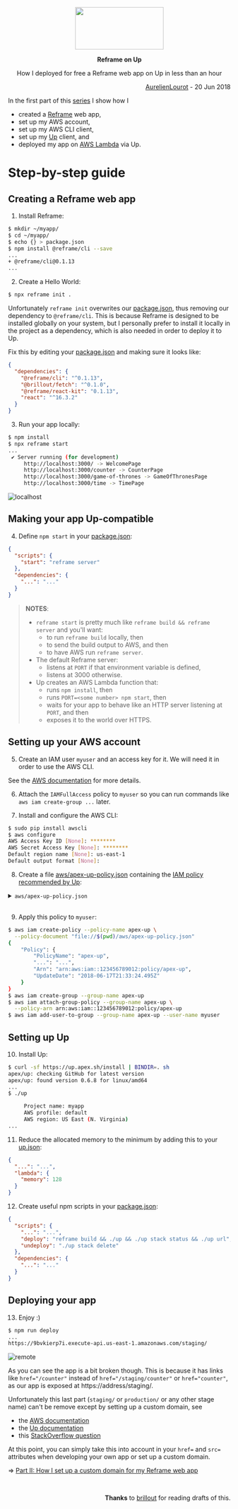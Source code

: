 <p align="center">
  <a href="https://github.com/AurelienLourot/reframe-on-up">
    <img src="https://rawgit.com/AurelienLourot/reframe-on-up/master/readme_assets/reframe-on-up.jpg"
         width="200" height="96">
  </a>
</p>
<p align="center">
  <b>Reframe on Up</b>
</p>
<p align="center">
  How I deployed for free a Reframe web app on Up in less than an hour
</p>
<p align="right">
  <a href="https://github.com/AurelienLourot">AurelienLourot</a> - 20 Jun 2018
</p>

In the first part of this [series](../readme.md) I show how I

* created a [Reframe](https://github.com/reframejs/reframe) web app,
* set up my AWS account,
* set up my AWS CLI client,
* set up my [Up](https://up.docs.apex.sh/) client, and
* deployed my app on [AWS Lambda](https://docs.aws.amazon.com/lambda/latest/dg/welcome.html) via
  Up.

# Step-by-step guide

## Creating a Reframe web app

1. Install Reframe:

```bash
$ mkdir ~/myapp/
$ cd ~/myapp/
$ echo {} > package.json
$ npm install @reframe/cli --save
...
+ @reframe/cli@0.1.13
...
```

2. Create a Hello World:

```bash
$ npx reframe init .
```

Unfortunately `reframe init` overwrites our [package.json](package.json), thus removing our
dependency to `@reframe/cli`. This is because Reframe is designed to be installed globally on your
system, but I personally prefer to install it locally in the project as a dependency, which is also
needed in order to deploy it to Up.

Fix this by editing your [package.json](package.json) and making sure it looks like:

```json
{
  "dependencies": {
    "@reframe/cli": "^0.1.13",
    "@brillout/fetch": "^0.1.0",
    "@reframe/react-kit": "0.1.13",
    "react": "^16.3.2"
  }
}
```

3. Run your app locally:

```bash
$ npm install
$ npx reframe start
...
 ✔ Server running (for development)
     http://localhost:3000/ -> WelcomePage
     http://localhost:3000/counter -> CounterPage
     http://localhost:3000/game-of-thrones -> GameOfThronesPage
     http://localhost:3000/time -> TimePage
```

![localhost](readme_assets/localhost.png)

## Making your app Up-compatible

4. Define `npm start` in your [package.json](package.json):

```json
{
  "scripts": {
    "start": "reframe server"
  },
  "dependencies": {
    "...": "..."
  }
}
```

> **NOTES**:
>
> * `reframe start` is pretty much like `reframe build && reframe server` and you'll want:
>   * to run `reframe build` locally, then
>   * to send the build output to AWS, and then
>   * to have AWS run `reframe server`.
> * The default Reframe server:
>   * listens at `PORT` if that environment variable is defined,
>   * listens at 3000 otherwise.
> * Up creates an AWS Lambda function that:
>   * runs `npm install`, then
>   * runs `PORT=<some number> npm start`, then
>   * waits for your app to behave like an HTTP server listening at `PORT`, and then
>   * exposes it to the world over HTTPS.

## Setting up your AWS account

5. Create an IAM user `myuser` and an access key for it. We will need it in order to use the AWS
   CLI.

See the
[AWS documentation](https://docs.aws.amazon.com/cli/latest/userguide/cli-chap-getting-started.html)
for more details.

6. Attach the `IAMFullAccess` policy to `myuser` so you can run commands like
   `aws iam create-group ...` later.

7. Install and configure the AWS CLI:

```bash
$ sudo pip install awscli
$ aws configure
AWS Access Key ID [None]: ********
AWS Secret Access Key [None]: ********
Default region name [None]: us-east-1
Default output format [None]:
```

8. Create a file [aws/apex-up-policy.json](aws/apex-up-policy.json) containing the
   [IAM policy recommended by Up](https://up.docs.apex.sh/#aws_credentials.iam_policy_for_up_cli):

<details>
  <summary>
    <code>aws/apex-up-policy.json</code>
  </summary>
  <br/>
  <div class="highlight highlight-source-json">
    <pre>
{
    "Version": "2012-10-17",
    "Statement": [
        {
            "Effect": "Allow",
            "Action": [
                "acm:*",
                "cloudformation:Create*",
                "cloudformation:Delete*",
                "cloudformation:Describe*",
                "cloudformation:ExecuteChangeSet",
                "cloudformation:Update*",
                "cloudfront:*",
                "cloudwatch:*",
                "ec2:*",
                "ecs:*",
                "events:*",
                "iam:AttachRolePolicy",
                "iam:CreatePolicy",
                "iam:CreateRole",
                "iam:DeleteRole",
                "iam:DeleteRolePolicy",
                "iam:GetRole",
                "iam:PassRole",
                "iam:PutRolePolicy",
                "lambda:AddPermission",
                "lambda:Create*",
                "lambda:Delete*",
                "lambda:Get*",
                "lambda:InvokeFunction",
                "lambda:List*",
                "lambda:RemovePermission",
                "lambda:Update*",
                "logs:Create*",
                "logs:Describe*",
                "logs:FilterLogEvents",
                "logs:Put*",
                "logs:Test*",
                "route53:*",
                "route53domains:*",
                "s3:*",
                "ssm:*",
                "sns:*"
            ],
            "Resource": "*"
        },
        {
            "Effect": "Allow",
            "Action": "apigateway:*",
            "Resource": "arn:aws:apigateway:*::/*"
        }
    ]
}</pre>
  </div>
</details>
<br/>

9. Apply this policy to `myuser`:

```bash
$ aws iam create-policy --policy-name apex-up \
  --policy-document "file://$(pwd)/aws/apex-up-policy.json"
{
    "Policy": {
        "PolicyName": "apex-up", 
        "...": "...", 
        "Arn": "arn:aws:iam::123456789012:policy/apex-up", 
        "UpdateDate": "2018-06-17T21:33:24.495Z"
    }
}
$ aws iam create-group --group-name apex-up
$ aws iam attach-group-policy --group-name apex-up \
  --policy-arn arn:aws:iam::123456789012:policy/apex-up
$ aws iam add-user-to-group --group-name apex-up --user-name myuser
```

## Setting up Up

10. Install Up:

```bash
$ curl -sf https://up.apex.sh/install | BINDIR=. sh
apex/up: checking GitHub for latest version
apex/up: found version 0.6.8 for linux/amd64
...
$ ./up

     Project name: myapp
     AWS profile: default
     AWS region: US East (N. Virginia)
...
```

11. Reduce the allocated memory to the minimum by adding this to your [up.json](up.json):

```json
{
  "...": "...",
  "lambda": {
    "memory": 128
  }
}
```

12. Create useful npm scripts in your [package.json](package.json):

```json
{
  "scripts": {
    "...": "...",
    "deploy": "reframe build && ./up && ./up stack status && ./up url",
    "undeploy": "./up stack delete"
  },
  "dependencies": {
    "...": "..."
  }
}
```

## Deploying your app

13. Enjoy :)

```bash
$ npm run deploy
...
https://9bvkierp7i.execute-api.us-east-1.amazonaws.com/staging/
```

![remote](readme_assets/remote.png)

As you can see the app is a bit broken though. This is because it has links like `href="/counter"`
instead of `href="/staging/counter"` or `href="counter"`, as our app is exposed at
https://address/staging/.

Unfortunately this last part (`staging/` or `production/` or any other stage name) can't be remove
except by setting up a custom domain, see

* the [AWS documentation](https://docs.aws.amazon.com/apigateway/latest/developerguide/how-to-custom-domains.html)
* the [Up documentation](https://up.docs.apex.sh/#faq)
* this [StackOverflow question](https://stackoverflow.com/a/39540844/1855917)

At this point, you can simply take this into account in your `href=` and `src=` attributes when
developing your own app or set up a custom domain.

⇒ [Part II: How I set up a custom domain for my Reframe web app](../02-custom-domain/)

<br/>
<p align="right">
  <b>Thanks</b> to <a href="https://github.com/brillout">brillout</a> for reading drafts of this.
</p>
